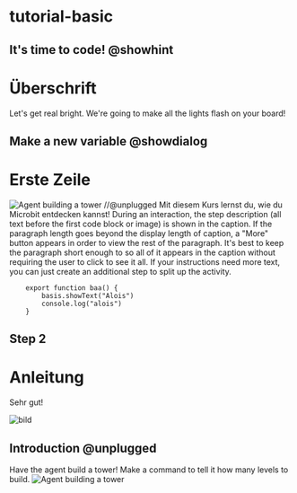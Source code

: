 # tutorial-basic


## It's time to code! @showhint
# Überschrift
Let's get real bright. We're going to make all the lights flash on your board!


## Make a new variable  @showdialog
# Erste Zeile 
![Agent building a tower](/static/bild.png)
//@unplugged
Mit diesem Kurs lernst du, wie du Microbit entdecken kannst!
During an interaction, the step description (all text before the first code block or image) is shown in the caption. If the paragraph length goes beyond the display length of caption, a "More" button appears in order to view the rest of the paragraph. It's best to keep the paragraph short enough to so all of it appears in the caption without requiring the user to click to see it all. If your instructions need more text, you can just create an additional step to split up the activity.
``` block
    export function baa() {
        basis.showText("Alois")
        console.log("alois")
    }
``` 


## Step 2
# Anleitung 

Sehr gut!

![bild](/static/tutorials/bild.gif)

## Introduction @unplugged

Have the agent build a tower! Make a command to tell it how many levels to build.
![Agent building a tower](/static/tutorials/bild.png)
